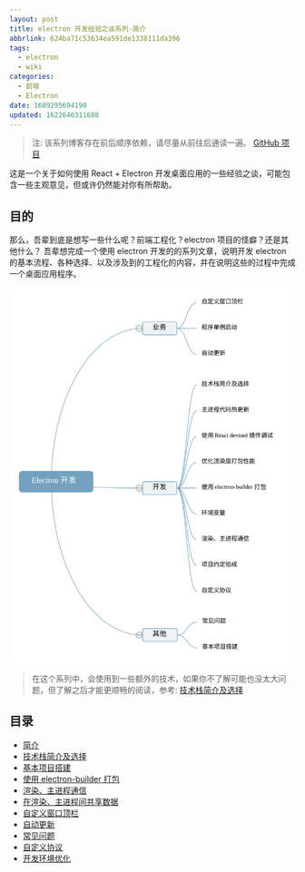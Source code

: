 ```yaml
---
layout: post
title: electron 开发经验之谈系列-简介
abbrlink: 624ba71c53634ea591de1338111da396
tags:
  - electron
  - wiki
categories:
  - 前端
  - Electron
date: 1609295694190
updated: 1622646311688
---
```


> 注: 该系列博客存在前后顺序依赖，请尽量从前往后通读一遍。
> [GitHub 项目](https://github.com/rxliuli/electron_example)

这是一个关于如何使用 React + Electron 开发桌面应用的一些经验之谈，可能包含一些主观意见，但或许仍然能对你有所帮助。

## 目的

那么，吾辈到底是想写一些什么呢？前端工程化？electron 项目的怪癖？还是其他什么？
吾辈想完成一个使用 electron 开发的的系列文章，说明开发 electron 的基本流程、各种选择、以及涉及到的工程化的内容，并在说明这些的过程中完成一个桌面应用程序。

![Electron 开发概略.km.svg](/resources/fa1667ac96664ab195e487221b3244eb.svg)

> 在这个系列中，会使用到一些额外的技术，如果你不了解可能也没太大问题，但了解之后才能更顺畅的阅读，参考: [技术栈简介及选择](/p/6edf2cfaf7ec46f0bfb659d8c7246c52)

## 目录

- [简介](/p/624ba71c53634ea591de1338111da396)
- [技术栈简介及选择](/p/6edf2cfaf7ec46f0bfb659d8c7246c52)
- [基本项目搭建](/p/23ec4673a06f41b59bfaf5a7da6d98db)
- [使用 electron-builder 打包](/p/33dd9a3fccaf4666b04935237f885772)
- [渲染、主进程通信](/p/76393a60949c47c7add910df0206734c)
- [在渲染、主进程间共享数据](/p/5ce7d75fe2dc46838b49f9e5e14ac738)
- [自定义窗口顶栏](/p/85f539d2cc4e4ae89093df537111cec8)
- [自动更新](/p/bf7621c04d9f45098fb0ecf2acad336e)
- [常见问题](/p/c68829779f5449d0afe0e67806dc7fc1)
- [自定义协议](/p/0a4259c97ca440d1b5375f4e21eaaace)
- [开发环境优化](/p/5cc9156517484576a64b4d253ae28af8)
